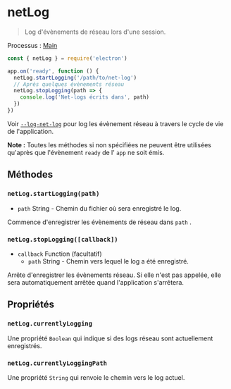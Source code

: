 # netLog

> Log d'évènements de réseau lors d'une session.

Processus : [Main](../glossary.md#main-process)

```javascript
const { netLog } = require('electron')

app.on('ready', function () {
  netLog.startLogging('/path/to/net-log')
  // Après quelques évènements réseau
  netLog.stopLogging(path => {
    console.log('Net-logs écrits dans', path)
  })
})
```

Voir [`--log-net-log`](chrome-command-line-switches.md#--log-net-logpath) pour log les évènement réseau à travers le cycle de vie de l'application.

**Note :** Toutes les méthodes si non spécifiées ne peuvent être utilisées qu'après que l'évènement `ready` de l' `app` ne soit émis.

## Méthodes

### `netLog.startLogging(path)`

* `path` String - Chemin du fichier où sera enregistré le log.

Commence d'enregistrer les évènements de réseau dans `path` .

### `netLog.stopLogging([callback])`

* `callback` Function (facultatif) 
  * `path` String - Chemin vers lequel le log a été enregistré.

Arrête d'enregistrer les évènements réseau. Si elle n'est pas appelée, elle sera automatiquement arrêtée quand l'application s'arrêtera.

## Propriétés

### `netLog.currentlyLogging`

Une propriété `Boolean` qui indique si des logs réseau sont actuellement enregistrés.

### `netLog.currentlyLoggingPath`

Une propriété `String` qui renvoie le chemin vers le log actuel.